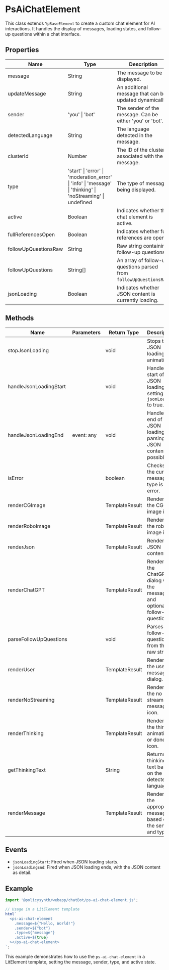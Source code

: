 # PsAiChatElement

This class extends `YpBaseElement` to create a custom chat element for AI interactions. It handles the display of messages, loading states, and follow-up questions within a chat interface.

## Properties

| Name                  | Type                                              | Description                                                                 |
|-----------------------|---------------------------------------------------|-----------------------------------------------------------------------------|
| message               | String                                            | The message to be displayed.                                                |
| updateMessage         | String                                            | An additional message that can be updated dynamically.                      |
| sender                | 'you' \| 'bot'                                    | The sender of the message. Can be either 'you' or 'bot'.                    |
| detectedLanguage      | String                                            | The language detected in the message.                                       |
| clusterId             | Number                                            | The ID of the cluster associated with the message.                          |
| type                  | 'start' \| 'error' \| 'moderation_error' \| 'info' \| 'message' \| 'thinking' \| 'noStreaming' \| undefined | The type of message being displayed.                                        |
| active                | Boolean                                           | Indicates whether the chat element is active.                               |
| fullReferencesOpen    | Boolean                                           | Indicates whether full references are open.                                 |
| followUpQuestionsRaw  | String                                            | Raw string containing follow-up questions.                                  |
| followUpQuestions     | String[]                                          | An array of follow-up questions parsed from `followUpQuestionsRaw`.         |
| jsonLoading           | Boolean                                           | Indicates whether JSON content is currently loading.                        |

## Methods

| Name                    | Parameters | Return Type | Description                                                                 |
|-------------------------|------------|-------------|-----------------------------------------------------------------------------|
| stopJsonLoading         |            | void        | Stops the JSON loading animation.                                           |
| handleJsonLoadingStart  |            | void        | Handles the start of JSON loading, setting `jsonLoading` to true.          |
| handleJsonLoadingEnd    | event: any | void        | Handles the end of JSON loading, parsing the JSON content if possible.     |
| isError                 |            | boolean     | Checks if the current message type is an error.                             |
| renderCGImage           |            | TemplateResult | Renders the CG image icon.                                                  |
| renderRoboImage         |            | TemplateResult | Renders the robot image icon.                                               |
| renderJson              |            | TemplateResult | Renders JSON content.                                                       |
| renderChatGPT           |            | TemplateResult | Renders the ChatGPT dialog with the message and optional follow-up questions. |
| parseFollowUpQuestions  |            | void        | Parses follow-up questions from the raw string.                            |
| renderUser              |            | TemplateResult | Renders the user's message dialog.                                          |
| renderNoStreaming       |            | TemplateResult | Renders the no streaming message or icon.                                   |
| renderThinking          |            | TemplateResult | Renders the thinking animation or done icon.                                |
| getThinkingText         |            | String      | Returns the thinking text based on the detected language.                   |
| renderMessage           |            | TemplateResult | Renders the appropriate message based on the sender and type.               |

## Events

- `jsonLoadingStart`: Fired when JSON loading starts.
- `jsonLoadingEnd`: Fired when JSON loading ends, with the JSON content as detail.

## Example

```typescript
import '@policysynth/webapp/chatBot/ps-ai-chat-element.js';

// Usage in a LitElement template
html`
  <ps-ai-chat-element
    .message=${"Hello, World!"}
    .sender=${"bot"}
    .type=${"message"}
    .active=${true}
  ></ps-ai-chat-element>
`;
```

This example demonstrates how to use the `ps-ai-chat-element` in a LitElement template, setting the message, sender, type, and active state.